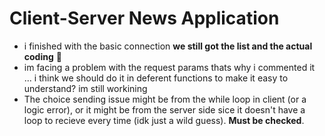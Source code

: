 # Client-Server News Application
- i finished with the basic connection **we still got the list and the actual coding** 👀
- im facing a problem with the request params thats why i commented it ... i think we should do it in deferent functions to make it easy to understand? im still workining
- The choice sending issue might be from the while loop in client (or a logic error), or it might be from the server side sice it doesn't have a loop to recieve every time (idk just a wild guess). **Must be checked**.
